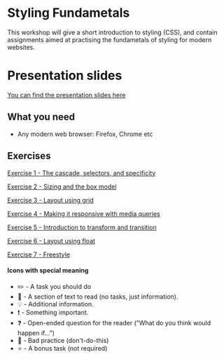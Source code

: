 # Styling Fundametals

This workshop will give a short introduction to styling (CSS), and contain assignments aimed at practising the fundametals of styling for modern websites.

# Presentation slides
[You can find the presentation slides here](https://docs.google.com/presentation/d/1w8oZIHc2-LqRq88wn01X8xO29k_H2-bFZkuGQq-KFrM/edit?usp=sharing)

## What you need

- Any modern web browser: Firefox, Chrome etc

## Exercises

[Exercise 1 - The cascade, selectors, and specificity](exercise-1/readme.md)

[Exercise 2 - Sizing and the box model](exercise-2/readme.md)

[Exercise 3 - Layout using grid](exercise-3/readme.md)

[Exercise 4 - Making it responsive with media queries](exercise-4/readme.md)

[Exercise 5 - Introduction to transform and transition](exercise-5/readme.md)

[Exercise 6 - Layout using float](exercise-6/readme.md)

[Exercise 7 - Freestyle](exercise-7/readme.md)


#### Icons with special meaning

- :pencil2: - A task you should do
- :book: - A section of text to read (no tasks, just information).
- :bulb: - Additional information.
- :exclamation: - Something important.
- :question: - Open-ended question for the reader ("What do you think would happen if...")
- :poop: - Bad practice (don't-do-this)
- :star: - A bonus task (not required)
